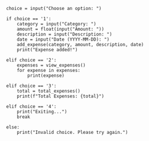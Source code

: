     choice = input("Choose an option: ")
    
    if choice == '1':
        category = input("Category: ")
        amount = float(input("Amount: "))
        description = input("Description: ")
        date = input("Date (YYYY-MM-DD): ")
        add_expense(category, amount, description, date)
        print("Expense added!")
    
    elif choice == '2':
        expenses = view_expenses()
        for expense in expenses:
            print(expense)
    
    elif choice == '3':
        total = total_expenses()
        print(f"Total Expenses: {total}")
    
    elif choice == '4':
        print("Exiting...")
        break
    
    else:
        print("Invalid choice. Please try again.")